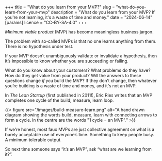 +++
title = "What do you learn from your MVP?"
slug = "what-do-you-learn-from-your-mvp"
description = "What do you learn from your MVP? If you're not learning, it's a waste of time and money."
date = "2024-06-14"
[params]
	licence = "CC-BY-SA-4.0"
+++

_Minimum viable product_ (MVP) has become meaningless business jargon.

The problem with so-called MVPs is that no one learns anything from them. There is no hypothesis under test.

If your MVP doesn’t unambiguously validate or invalidate a hypothesis, then it’s impossible to know whether you are succeeding or failing.

What do you know about your customers? What problems do they have? How do they get value from your product? Will the answers to these questions change *if* you build the MVP? If they don’t change, then whatever you’re building is a waste of time and money, and it's not an MVP.

In _The Lean Startup_ (first published in 2011!), Eric Ries writes that an MVP completes one cycle of the build, measure, learn loop.

{{< figure src="/images/build-measure-learn.png" alt="A hand drawn diagram showing the words build, measure, learn with connecting arrows to form a cycle. In the centre are the words \"1 cycle = an MVP\"." >}}

If we're honest, most faux MVPs are just collective agreement on what is a barely acceptable use of everyone’s time. Something to keep people busy. A minimum tolerable output.

So next time someone says “it’s an MVP”, ask “what are we learning from it?”.
